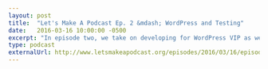 ```yaml
---
layout: post
title:  "Let's Make A Podcast Ep. 2 &mdash; WordPress and Testing"
date:   2016-03-16 10:00:00 -0500
excerpt: "In episode two, we take on developing for WordPress VIP as well as unit testing and other testing methodolgies such as test-driven development (TDD), behavior-driven development (BDD) and integration testing."
type: podcast
externalUrl: http://www.letsmakeapodcast.org/episodes/2016/03/16/episode-2.html
---
```


